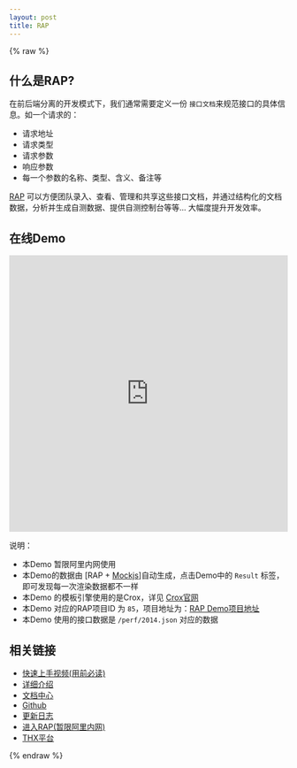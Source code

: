 ```yaml
---
layout: post
title: RAP
---
```


{% raw %}
## 什么是RAP?

在前后端分离的开发模式下，我们通常需要定义一份 `接口文档`来规范接口的具体信息。如一个请求的：

 - 请求地址
 - 请求类型
 - 请求参数
 - 响应参数
 - 每一个参数的名称、类型、含义、备注等

[RAP](http://rap.alibaba-inc.com) 可以方便团队录入、查看、管理和共享这些接口文档，并通过结构化的文档数据，分析并生成自测数据、提供自测控制台等等... 大幅度提升开发效率。

## 在线Demo
<iframe width="100%" height="500" src="http://jsfiddle.net/a5Gg3/embedded/result,html,js,css/" allowfullscreen="allowfullscreen" frameborder="0"></iframe>

说明：

- 本Demo 暂限阿里内网使用
- 本Demo的数据由 [RAP + [Mockjs](http://mockjs.com/)]自动生成，点击Demo中的 `Result` 标签，即可发现每一次渲染数据都不一样
- 本Demo 的模板引擎使用的是Crox，详见 [Crox官网](/crox)
- 本Demo 对应的RAP项目ID 为 `85`，项目地址为：[RAP Demo项目地址](http://rap.alibaba-inc.com/workspace/myWorkspace.action?projectId=85)
- 本Demo 使用的接口数据是 `/perf/2014.json` 对应的数据

## 相关链接

- [快速上手视频(用前必读)](http://v.youku.com/v_show/id_XNjc3NTY2MzI0.html)
- [详细介绍](http://thx.github.io/RAP/resources/rap-intro/)
- [文档中心](http://thx.github.io/RAP/)
- [Github](https://github.com/thx/RAP)
- [更新日志](https://github.com/thx/RAP/blob/master/UPDATELOG.md)
- [进入RAP(暂限阿里内网)](http://rap.alibaba-inc.com)
- [THX平台](http://thx.github.io)

{% endraw %}
